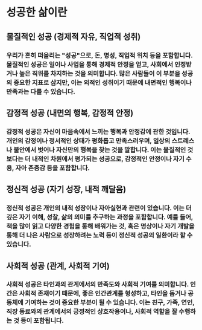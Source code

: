 # 성공한 삶이란



## 물질적인 성공 (경제적 자유, 직업적 성취)

### 우리가 흔히 떠올리는 "성공"으로, 돈, 명성, 직업적 위치 등을 포함합니다. 물질적인 성공은 일이나 사업을 통해 경제적 안정을 얻고, 사회에서 인정받거나 높은 직위를 차지하는 것을 의미합니다. 많은 사람들이 이 부분을 성공의 중요한 지표로 삼지만, 이는 외적인 성취이기 때문에 내면적인 행복이나 만족과는 다를 수 있습니다.



## 감정적 성공 (내면의 행복, 감정적 안정)

### 감정적 성공은 자신이 마음속에서 느끼는 행복과 안정감에 관한 것입니다. 개인의 감정이나 정서적인 상태가 평화롭고 만족스러우며, 일상의 스트레스나 불안에서 벗어나 자신만의 행복을 찾는 것을 말합니다. 이는 물질적인 것보다는 더 내적인 차원에서 평가되는 성공으로, 감정적인 안정이나 자기 수용, 자아 존중감 등을 포함합니다.



## 정신적 성공 (자기 성장, 내적 깨달음)

### 정신적 성공은 개인의 내적 성장이나 자아실현과 관련이 있습니다. 이는 더 깊은 자기 이해, 성찰, 삶의 의미를 추구하는 과정을 포함합니다. 예를 들어, 책을 많이 읽고 다양한 경험을 통해 배워가는 것, 혹은 명상이나 자기 개발을 통해 더 나은 사람으로 성장하려는 노력 등이 정신적 성공의 일환이라 할 수 있습니다.



## 사회적 성공 (관계, 사회적 기여)

### 사회적 성공은 타인과의 관계에서의 만족도와 사회적 기여를 의미합니다. 인간은 사회적 존재이기 때문에, 좋은 인간관계를 형성하고, 타인을 돕거나 공동체에 기여하는 것이 중요한 부분이 될 수 있습니다. 이는 친구, 가족, 연인, 직장 동료와의 관계에서의 긍정적인 상호작용이나, 사회적 역할을 잘 수행하는 것 등이 포함됩니다.
